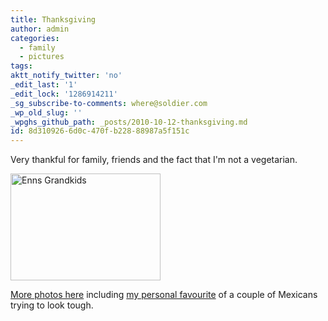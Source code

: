 ```yaml
---
title: Thanksgiving
author: admin
categories:
  - family
  - pictures
tags: 
aktt_notify_twitter: 'no'
_edit_last: '1'
_edit_lock: '1286914211'
_sg_subscribe-to-comments: where@soldier.com
_wp_old_slug: ''
_wpghs_github_path: _posts/2010-10-12-thanksgiving.md
id: 8d310926-6d0c-470f-b228-88987a5f151c
---
```

<p>Very thankful for family, friends and the fact that I'm not a vegetarian.</p>
<p><a href="http://www.flickr.com/photos/lemon/5075729269/" class="tt-flickr tt-flickr-Small" title="Enns Grandkids"><img class="aligncenter" src="http://farm5.static.flickr.com/4061/5075729269_be4a544422_m.jpg" alt="Enns Grandkids" width="240" height="171" /></a></p>
<p><a href="http://www.flickr.com/photos/lemon/sets/72157625026019779/">More photos here</a> including <a href="http://www.flickr.com/photos/lemon/5075703191/in/set-72157625026019779/">my personal favourite</a> of a couple of Mexicans trying to look tough.</p>
